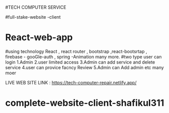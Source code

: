 #TECH COMPUTER SERVICE

#full-stake-website -client
# React-web-app
#using technology React , react router , bootstrap  ,react-bootsrtap , firebase - gooGle-auth ,  spring -Animation many more.
#two type user can login 
1.Admin
2.user limited access
3.Admin can add service and delete service
4.user can provice facncy Review
5.Admin can Add admin etc many moer

LIVE WEB SITE LINK :  https://tech-computer-repair.netlify.app/

# complete-website-client-shafikul311
